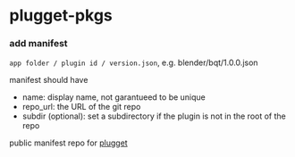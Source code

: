 # plugget-pkgs

### add manifest
`app folder / plugin id / version.json`, 
e.g. blender/bqt/1.0.0.json

manifest should have
- name: display name, not garantueed to be unique
- repo_url: the URL of the git repo 
- subdir (optional): set a subdirectory if the plugin is not in the root of the repo

public manifest repo for [plugget](https://github.com/hannesdelbeke/plugget)
